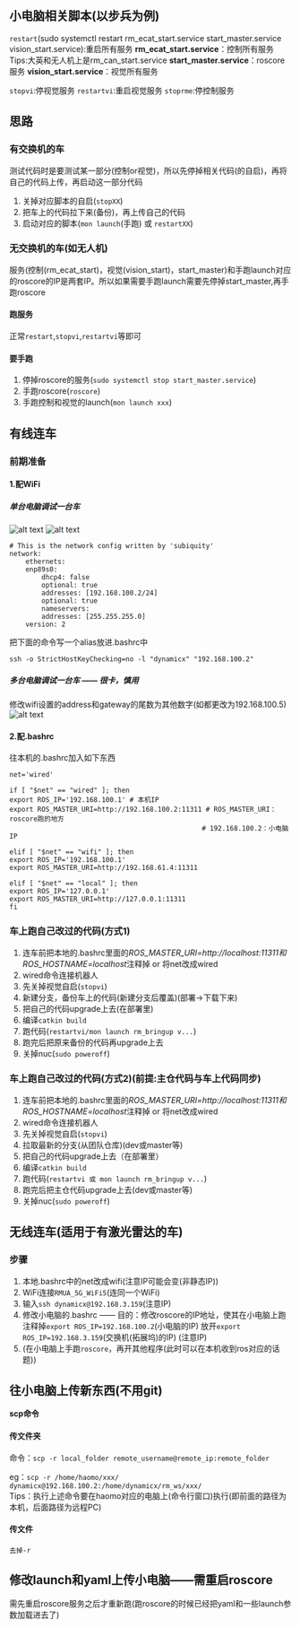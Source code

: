 ## 小电脑相关脚本(以步兵为例)

`restart`(sudo systemctl restart rm_ecat_start.service start_master.service vision_start.service):重启所有服务
**rm_ecat_start.service**：控制所有服务
Tips:大英和无人机上是rm_can_start.service
**start_master.service**：roscore服务
**vision_start.service**：视觉所有服务

`stopvi`:停视觉服务
`restartvi`:重启视觉服务
`stoprme`:停控制服务

## 思路

### 有交换机的车
测试代码时是要测试某一部分(控制or视觉)，所以先停掉相关代码(的自启)，再将自己的代码上传，再启动这一部分代码
1. 关掉对应脚本的自启(`stopXX`)
2. 把车上的代码拉下来(备份)，再上传自己的代码
3. 启动对应的脚本(`mon launch`(手跑) 或 `restartXX`)

### 无交换机的车(如无人机)
服务(控制(rm_ecat_start)，视觉(vision_start)，start_master)和手跑launch对应的roscore的IP是两套IP。所以如果需要手跑launch需要先停掉start_master,再手跑roscore

#### 跑服务
正常`restart`,`stopvi`,`restartvi`等即可

#### 要手跑
1. 停掉roscore的服务(`sudo systemctl stop start_master.service`)
2. 手跑roscore(`roscore`)
3. 手跑控制和视觉的launch(`mon launch xxx`)

## 有线连车

### 前期准备
#### 1.配WiFi

##### 单台电脑调试一台车
![alt text](../md中的图片/配WiFi_1.jpg)
![alt text](../md中的图片/配WiFi_2.jpg)

```
# This is the network config written by 'subiquity'
network:
    ethernets:
    enp89s0:
        dhcp4: false
        optional: true
        addresses: [192.168.100.2/24]
        optional: true
        nameservers:
        addresses: [255.255.255.0]
    version: 2
```

把下面的命令写一个alias放进.bashrc中
```
ssh -o StrictHostKeyChecking=no -l "dynamicx" "192.168.100.2"
```

##### 多台电脑调试一台车 —— 很卡，慎用
修改wifi设置的address和gateway的尾数为其他数字(如都更改为192.168.100.5)
![alt text](../md中的图片/配WIFI_多电脑.png)

#### 2.配.bashrc
往本机的.bashrc加入如下东西
```shell
net='wired'

if [ "$net" == "wired" ]; then
export ROS_IP='192.168.100.1' # 本机IP
export ROS_MASTER_URI=http://192.168.100.2:11311 # ROS_MASTER_URI：roscore跑的地方    
                                                # 192.168.100.2：小电脑IP

elif [ "$net" == "wifi" ]; then
export ROS_IP='192.168.100.1'
export ROS_MASTER_URI=http://192.168.61.4:11311

elif [ "$net" == "local" ]; then
export ROS_IP='127.0.0.1'
export ROS_MASTER_URI=http://127.0.0.1:11311
fi
```

### 车上跑自己改过的代码(方式1)

1. 连车前把本地的.bashrc里面的*ROS_MASTER_URI=http://localhost:11311和ROS_HOSTNAME=localhost*注释掉
    or 将net改成wired
2. wired命令连接机器人
3. 先关掉视觉自启(`stopvi`)
4. 新建分支，备份车上的代码(新建分支后覆盖)(部署->下载下来)
5. 把自己的代码upgrade上去(在部署里)
6. 编译`catkin build`
7. 跑代码(`restartvi/mon launch rm_bringup v...`)
8. 跑完后把原来备份的代码再upgrade上去
9. 关掉nuc(`sudo poweroff`)

### 车上跑自己改过的代码(方式2)(前提:主仓代码与车上代码同步)
1. 连车前把本地的.bashrc里面的*ROS_MASTER_URI=http://localhost:11311和ROS_HOSTNAME=localhost*注释掉
    or 将net改成wired
2. wired命令连接机器人
3. 先关掉视觉自启(`stopvi`)
4. 拉取最新的分支(从团队仓库)(dev或master等)
5. 把自己的代码upgrade上去（在部署里）
6. 编译`catkin build`
7. 跑代码(`restartvi 或 mon launch rm_bringup v...`)
8. 跑完后把主仓代码upgrade上去(dev或master等)
9. 关掉nuc(`sudo poweroff`)


## 无线连车(适用于有激光雷达的车)

### 步骤
1. 本地.bashrc中的net改成wifi(注意IP可能会变(非静态IP))
2. WiFi连接`RMUA_5G_WiFi5`(连同一个WiFi)
3. 输入`ssh dynamicx@192.168.3.159`(注意IP)
4. 修改小电脑的.bashrc —— 目的：修改roscore的IP地址，使其在小电脑上跑
    注释掉`export ROS_IP=192.168.100.2`(小电脑的IP)
    放开`export ROS_IP=192.168.3.159`(交换机(拓展坞)的IP)
    (注意IP)
5. (在小电脑上手跑`roscore`，再开其他程序(此时可以在本机收到ros对应的话题))


## 往小电脑上传新东西(不用git)
**scp命令**

#### 传文件夹
命令：`scp -r local_folder remote_username@remote_ip:remote_folder` 

eg：`scp -r /home/haomo/xxx/ dynamicx@192.168.100.2:/home/dynamicx/rm_ws/xxx/`   
Tips：执行上述命令要在haomo对应的电脑上(命令行窗口)执行(即前面的路径为本机，后面路径为远程PC)

#### 传文件
`去掉-r`

## 修改launch和yaml上传小电脑——需重启roscore
需先重启roscore服务之后才重新跑(跑roscore的时候已经把yaml和一些launch参数加载进去了)

